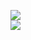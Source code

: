 [![](https://img.shields.io/badge/Made%20With-Github%20Spray-lightgrey.svg?style=for-the-badge&logo=github)](https://github.com/Annihil/github-spray#31187)  
[![](https://i.imgur.com/2DrTn0Z.gif)](https://github.com/Annihil/github-spray)